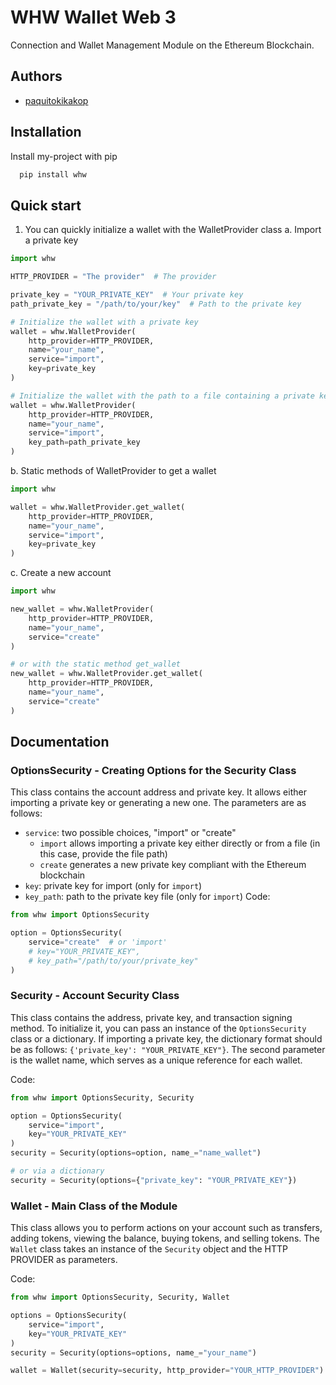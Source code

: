 # WHW Wallet Web 3

Connection and Wallet Management Module on the Ethereum Blockchain.

## Authors

- [paquitokikakop](https://gitlab.com/paquitokikakop)

## Installation

Install my-project with pip

```bash
  pip install whw
```

## Quick start

1. You can quickly initialize a wallet with the WalletProvider class
   a. Import a private key

```python
import whw

HTTP_PROVIDER = "The provider"  # The provider

private_key = "YOUR_PRIVATE_KEY"  # Your private key
path_private_key = "/path/to/your/key"  # Path to the private key

# Initialize the wallet with a private key
wallet = whw.WalletProvider(
    http_provider=HTTP_PROVIDER,
    name="your_name",
    service="import",
    key=private_key
)

# Initialize the wallet with the path to a file containing a private key
wallet = whw.WalletProvider(
    http_provider=HTTP_PROVIDER,
    name="your_name",
    service="import",
    key_path=path_private_key
)
```

b. Static methods of WalletProvider to get a wallet

```python
import whw

wallet = whw.WalletProvider.get_wallet(
    http_provider=HTTP_PROVIDER,
    name="your_name",
    service="import",
    key=private_key
)
```

c. Create a new account

```python
import whw

new_wallet = whw.WalletProvider(
    http_provider=HTTP_PROVIDER,
    name="your_name",
    service="create"
)

# or with the static method get_wallet
new_wallet = whw.WalletProvider.get_wallet(
    http_provider=HTTP_PROVIDER,
    name="your_name",
    service="create"
)
```

## Documentation

### OptionsSecurity - Creating Options for the Security Class

This class contains the account address and private key. It allows either importing a private key or generating a new one. The parameters are as follows:

- `service`: two possible choices, "import" or "create"
  - `import` allows importing a private key either directly or from a file (in this case, provide the file path)
  - `create` generates a new private key compliant with the Ethereum blockchain
- `key`: private key for import (only for `import`)
- `key_path`: path to the private key file (only for `import`)
  Code:

```python
from whw import OptionsSecurity

option = OptionsSecurity(
    service="create"  # or 'import'
    # key="YOUR_PRIVATE_KEY",
    # key_path="/path/to/your/private_key"
)
```

### Security - Account Security Class

This class contains the address, private key, and transaction signing method. To initialize it, you can pass an instance of the `OptionsSecurity` class or a dictionary. If importing a private key, the dictionary format should be as follows:
`{'private_key': "YOUR_PRIVATE_KEY"}`. The second parameter is the wallet name, which serves as a unique reference for each wallet.

Code:

```python
from whw import OptionsSecurity, Security

option = OptionsSecurity(
    service="import",
    key="YOUR_PRIVATE_KEY"
)
security = Security(options=option, name_="name_wallet")

# or via a dictionary
security = Security(options={"private_key": "YOUR_PRIVATE_KEY"})
```

### Wallet - Main Class of the Module

This class allows you to perform actions on your account such as transfers, adding tokens, viewing the balance, buying tokens, and selling tokens. The `Wallet` class takes an instance of the `Security` object and the HTTP PROVIDER as parameters.

Code:

```python
from whw import OptionsSecurity, Security, Wallet

options = OptionsSecurity(
    service="import",
    key="YOUR_PRIVATE_KEY"
)
security = Security(options=options, name_="your_name")

wallet = Wallet(security=security, http_provider="YOUR_HTTP_PROVIDER")
```
